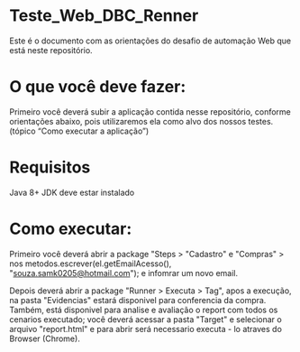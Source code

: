 # Teste_Web_DBC_Renner

Este é o documento com as orientações do desafio de automação Web que está neste repositório.

# O que você deve fazer:

Primeiro você deverá subir a aplicação contida nesse repositório, conforme orientações abaixo, pois utilizaremos ela como alvo dos nossos testes. (tópico “Como executar a aplicação”)

# Requisitos
Java 8+ JDK deve estar instalado

# Como executar:

Primeiro você deverá abrir a package "Steps > "Cadastro" e "Compras" > nos metodos.escrever(el.getEmailAcesso(), "souza.samk0205@hotmail.com"); e infomrar um novo email.

Depois deverá abrir a package "Runner > Executa > Tag", apos a execução, na pasta "Evidencias" estará disponivel para conferencia da compra.
Também, está disponivel para analise e avaliação o report com todos os cenarios executado; você deverá acessar a pasta "Target" e selecionar o arquivo "report.html" e para abrir será necessario executa - lo atraves do Browser (Chrome).

